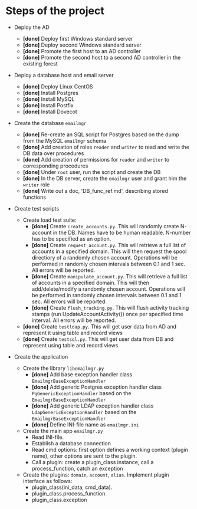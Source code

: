# Steps of the project

* Deploy the AD
    * **\[done\]** Deploy first Windows standard server
    * **\[done\]** Deploy second Windows standard server
    * **\[done\]** Promote the first host to an AD controller
    * **\[done\]** Promote the second host to a second AD controller in the existing forest

* Deploy a database host and email server
    * **\[done\]** Deploy Linux CentOS
    * **\[done\]** Install Postgres
    * **\[done\]** Install MySQL
    * **\[done\]** Install Postfix
    * **\[done\]** Install Dovecot
    
* Create the database `emailmgr`
    * **\[done\]** Re-create an SQL script for Postgres based on the dump from the MySQL `emailmgr` schema
    * **\[done\]** Add creation of roles `reader` and `writer` to read and write the DB data over procedures
    * **\[done\]** Add creation of permissions for `reader` and `writer` to corresponding procedures
    * **\[done\]** Under `root` user, run the script and create the DB
    * **\[done\]** In the DB server, create the `emailmgr` user and grant him the `writer` role
    * **\[done\]** Write out a doc, 'DB_func_ref.md', describing stored functions

* Create test scripts
    * Create load test suite:
        * **\[done\]** Create `create_accounts.py`. This will randomly create N-account in the DB.
        Names have to be human readable. N-number has to be specified as an option.
        * **\[done\]** Create `request_account.py`. This will retrieve a full list of accounts in a specified domain.
        This will then request the spool directiory of a randomly chosen account.
        Operations will be performed in randomly chosen intervals between 0.1 and 1 sec.
        All errors will be reported.
        * **\[done\]** Create `manipulate_account.py`. This will retrieve a full list of accounts in a specified domain.
        This will then add/delete/modify a randomly chosen account.
        Operations will be performed in randomly chosen intervals between 0.1 and 1 sec.
        All errors will be reported.
        * **\[done\]** Create `flush_tracking.py`. This will flush activity tracking stamps (run UpdateAccountActivity()) once per specified time interval.
        All errors will be reported.
    * **\[done\]** Create `testldap.py`. This will get user data from AD and represent it using table and record views
    * **\[done\]** Create `testsql.py`. This will get user data from DB and represent using table and record views

* Create the application
    * Create the library `libemailmgr.py`
        * **\[done\]** Add base exception handler class `EmailmgrBaseExceptionHandler`
        * **\[done\]** Add generic Postgres exception handler class `PgGenericExceptionHandler` based on the `EmailmgrBaseExceptionHandler`
        * **\[done\]** Add generic LDAP exception handler class `LdapGenericExceptionHandler` based on the `EmailmgrBaseExceptionHandler`
        * **\[done\]** Define INI-file name as `emailmgr.ini`
    * Create the main app `emailmgr.py`
        * Read INI-file.
        * Establish a database connection
        * Read cmd options: first option defines a working context (plugin name), other options are sent to the plugin.
        * Call a plugin: create a plugin_class instance, call a process_function, catch an exception
    * Create the plugins: `domain`, `account`, `alias`. Implement plugin interface as follows:
        * plugin_class(ini_data, cmd_data).
        * plugin_class.process_function.
        * plugin_class.exception